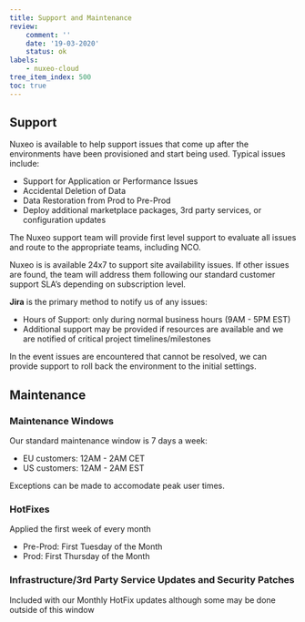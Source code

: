 ```yaml
---
title: Support and Maintenance
review:
    comment: ''
    date: '19-03-2020'
    status: ok
labels:
    - nuxeo-cloud
tree_item_index: 500
toc: true
---
```


## Support

Nuxeo is available to help support issues that come up after the environments have been provisioned and start being used. Typical issues include:
- Support for Application or Performance Issues
- Accidental Deletion of Data
- Data Restoration from Prod to Pre-Prod
- Deploy additional marketplace packages, 3rd party services, or configuration updates

The Nuxeo support team will provide first level support to evaluate all issues and route to the appropriate teams, including NCO.

Nuxeo is is available 24x7 to support site availability issues. If other issues are found, the team will address them following our standard customer support SLA’s depending on subscription level.

**Jira** is the primary method to notify us of any issues:
- Hours of Support: only during normal business hours (9AM - 5PM EST)
- Additional support may be provided if resources are available and we are notified of critical project timelines/milestones

In the event issues are encountered that cannot be resolved, we can provide support to roll back the environment to the initial settings.

## Maintenance

### Maintenance Windows

Our standard maintenance window is 7 days a week:
- EU customers: 12AM - 2AM CET
- US customers: 12AM - 2AM EST

Exceptions can be made to accomodate peak user times.

### HotFixes

Applied the first week of every month
- Pre-Prod: First Tuesday of the Month
- Prod:  First Thursday of the Month

### Infrastructure/3rd Party Service Updates and Security Patches

Included with our Monthly HotFix updates although some may be done outside of this window
